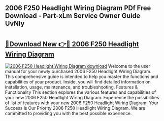 ## 2006 F250 Headlight Wiring Diagram PDf Free Download - Part-xLm Service Owner Guide UvNly

# <h2><a href="http://dfrpyjg.blite.top/?on=2006+F250+Headlight+Wiring+Diagram">🔗Download New 👉🔴 2006 F250 Headlight Wiring Diagram</a></h2>

[![2006 F250 Headlight Wiring Diagram download](https://i.imgur.com/lujVjoI.png)](http://dfrpyjg.blite.top/?on=2006+F250+Headlight+Wiring+Diagram)
Welcome to the user manual for your newly purchased 2006 F250 Headlight Wiring Diagram. This comprehensive guide is intended to help you master the functions and capabilities of your product. Inside, you will find detailed information on installation, usage, maintenance, and troubleshooting. Features & Functionality This section explores the various features and capabilities of your new 2006 F250 Headlight Wiring Diagram. Experience the possibilities of list of features with your new 2006 F250 Headlight Wiring Diagram. Your Success is Our Priority 2006 F250 Headlight Wiring Diagram. We are committed to providing you with the best possible experience.
